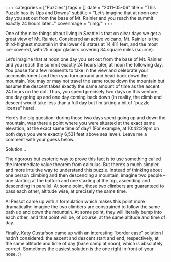 +++
categories = ["Puzzles"]
tags = []
date = "2011-05-06"
title = "This Puzzle has its Ups and Downs"
subtitle = "Let’s imagine that at noon one day you set out from the base of Mt. Rainier and you reach the summit exactly 24 hours later..."
coverImage = "/img/"
+++

One of the nice things about living in Seattle is that on clear days we get a great view of Mt. Rainier. Considered an active volcano, Mt. Rainier is the third-highest mountain in the lower 48 states at 14,411 feet, and the most ice-covered, with 25 major glaciers covering 34 square miles (source).<!--more-->

Let’s imagine that at noon one day you set out from the base of Mt. Rainier and you reach the summit exactly 24 hours later, at noon the following day. You pause for a few moments to take in the view and celebrate your accomplishment and then you turn around and head back down the mountain. You may or may not travel the same route down the mountain but assume the descent takes exactly the same amount of time as the ascent: 24 hours on the dot. Thus, you spend precisely two days on this venture, one day going up and one day coming back down (in reality, the climb and descent would take less than a full day but I’m taking a bit of “puzzle license” here).

Here’s the big question: during those two days spent going up and down the mountain, was there a point where you were situated at the exact same elevation, at the exact same time of day? (For example, at 10:42:29pm on both days you were exactly 6,531 feet above sea level). Leave me a comment with your guess below.

Solution...

The rigorous but esoteric way to prove this fact is to use something called the intermediate value theorem from calculus. But there’s a much simpler and more intuitive way to understand this puzzle. Instead of thinking about one person climbing and then descending a mountain, imagine two people – one starting at the bottom and one starting at the top, ascending and descending in parallel. At some point, those two climbers are guaranteed to pass each other, altitude wise, at precisely the same time.

Al Pessot came up with a formulation which makes this point more dramatically: imagine the two climbers are constrained to follow the same path up and down the mountain. At some point, they will literally bump into each other, and that point will be, of course, at the same altitude and time of day.

Finally, Katy Gustafson came up with an interesting “border case” solution I hadn’t considered: the ascent and descent start and end, respectively, at the same altitude and time of day (base camp at noon), which is absolutely correct. Sometimes the easiest solution is the one right in front of your nose. :)
